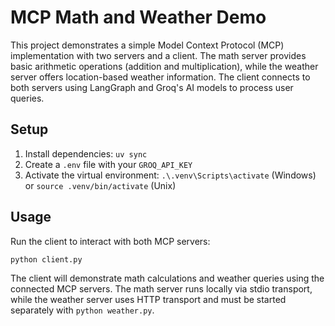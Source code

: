 # MCP Math and Weather Demo

This project demonstrates a simple Model Context Protocol (MCP) implementation with two servers and a client. The math server provides basic arithmetic operations (addition and multiplication), while the weather server offers location-based weather information. The client connects to both servers using LangGraph and Groq's AI models to process user queries.

## Setup

1. Install dependencies: `uv sync`
2. Create a `.env` file with your `GROQ_API_KEY`
3. Activate the virtual environment: `.\.venv\Scripts\activate` (Windows) or `source .venv/bin/activate` (Unix)

## Usage

Run the client to interact with both MCP servers:

```bash
python client.py
```

The client will demonstrate math calculations and weather queries using the connected MCP servers. The math server runs locally via stdio transport, while the weather server uses HTTP transport and must be started separately with `python weather.py`.